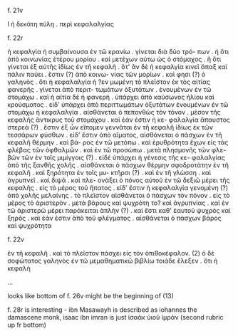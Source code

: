 f. 21v

Ι ἡ δεκάτη πύλη . περὶ κεφαλαλγίας 

f. 22r 

ἡ κεφαλγία ἡ συμβαίνουσα ἐν τῶ κρανίω . γίνεται διὰ δύο τρό-
πων . ἠ ὅτι ἀπὸ κοινωνίας ἑτέρου μορίου . καὶ μετέχων αὐτω ὡς
ὁ στόμαχος . ἢ ὅτι γίνεται ἐξ αὐτῆς ἰδίως ἐν τῆ κεφαλῆ . ὅτ' ἂν
δὲ ἡ κεφαλγία κινεῖ ἅπαξ καὶ πάλιν παύει . ἔστιν (?) ἀπὸ κοινω-
νίας τῶν μορίων . καὶ φησι (?) ὁ γαληνὸς . ὅτι ἡ κεφαλαλγία ἡ ?εν
μωμένη τὸ πλεῖστον ἐκ τὸς αἰτίας φανερῆς . γίνεται ἀπὸ περιτ-
τωμάτων ὀξυτάτων . ἑνουμένων ἐν τῶ στομάχω . καὶ ἡ αἰτία
δὲ ἡ φανερὴ . ὑπάρχει ἀπὸ καύσωνος ἡλίου καὶ κρούσματος .
εἰδ' ὑπάρχει ἀπὸ περιττωμάτων ὀξυτάτων ἑνουμένων ἐν τῶ
στομάχω ἡ κεφαλαλγία . αἰσθάνεται ὁ πεπονθὼς τὸν τόνον . 
μέσον τῆς κεφαλῆς ἄντικρυς τοῦ στομάχου . καὶ ἐάν ἐστιν ἡ κε-
φαλαλγία ἄπαυστος στερεὰ (?) . ἔστιν ἐξ ὧν εἴπομεν γεννᾶται ἐν
τῆ κεφαλῆ ἰδίως ἐκ τῶν τεσσάρων φύσθων . εἰδ' ἔστιν ἀπὸ 
αἵματος, αἰσθάνεται ὁ πάσχων ἐν τῆ κεφαλῆ θέρμην . καὶ βά-
ρος ἐν τῶ μετόπω . καὶ ἐρυθρότητα ἔχων εἰς τὰς φλέβας τῶν 
ὀφθαλμῶν . καὶ ἐν τῶ προσώπω . μετὰ πλησμονῆς τῶν φλε-
βῶν τῶν ἐν τοῖς μιμίγγοις (?) . εἰδὲ ὑπάρχει ἡ γένεσις τῆς κε-
φαλαλγίας ἀπὸ τῆς ξανθῆς χολῆς . αἰσθάνεται ὁ πάσχων 
θέρμην σφοδροτάτην ἐν τῆ κεφαλῆ . καὶ ξηρότητα ἐν τοῖς μυ-
κτῆρσι (?) . καὶ ἐν τῆ γλώσση . καὶ ἀγρυπνεῖ . καὶ διψᾶ . καὶ πλε-
ονάξει ὁ πόνος αὐτοῦ ἐν τῶ δεξιῶ μέρει τῆς κεφαλῆς . εἰς
τὸ μέρος τοῦ ἥπατος  . εἰδ' ἔστιν ἡ κεφαλαλγία γενομένη (?)
ἀπὸ χολῆς μελαίνης . τὸ πλεῖστον αἰσθάνεται ὁ πάσχων τὸν
πόνον . εἰς τὸ μέρος τὸ ἀριστερὸν . μετὰ βάρους καὶ ψυχρότη το?
καὶ ἀγρυπνίας . καὶ ἐν τῶ ἀριστερῶ μέρει παράκειται
ἀπλὴν (?) . καὶ ἔστι καθ' ἑαυτοῦ ψυχρὸς καὶ ξηρός . καὶ ἐάν ἐστιν
ἀπὸ τοῦ φλέγματος . αἰσθάνεται ὁ πάσχων βάρος καὶ ψυχρότητα 

f. 22v

ἐν τῆ κεφαλῆ . καὶ τὸ πλεῖστον πάσχει εἰς τὸν ὀπιθοκέφαλον. 
(2) ὁ δὲ σοφώτατος γαληνὸς ἐν τῶ μεμαθηματικῶ βιβλίω τοιάδε
ἔλεξεν . ὅτι ἡ κεφαλὴ 

... 

looks like bottom of f. 26v might be the beginning of (13)

f. 28r is interesting - ibn Masawayh is described as iohannes the damascene monk, isaac ibn imran is just ἰσαὰκ ὑιοῦ ἰμρὰν (second rubric up fr bottom) 